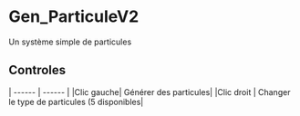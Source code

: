 # Gen_ParticuleV2

  Un système simple de particules

## Controles 
   | ------ | ------ |
   |Clic gauche| Générer des particules|
   |Clic droit | Changer le type de particules (5 disponibles|
